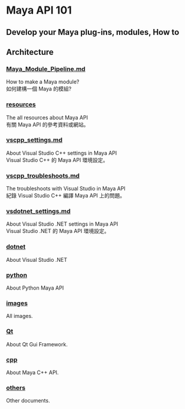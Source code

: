 # Maya API 101

## Develop your Maya plug-ins, modules, How to

## Architecture

### [Maya_Module_Pipeline.md](./Maya_Module_Pipeline.md)

How to make a Maya module?</br>
如何建構一個 Maya 的模組?

### [resources](./resources.md)

The all resources about Maya API</br>
有關 Maya API 的參考資料或網站。

### [vscpp_settings.md](./vscpp_settings.md)

About Visual Studio C++ settings in Maya API</br>
Visual Studio C++ 的 Maya API 環境設定。

### [vscpp_troubleshoots.md](./vscpp_troubleshoots.md)

The troubleshoots with Visual Studio in Maya API</br>
紀錄 Visual Studio C++ 編譯 Maya API 上的問題。

### [vsdotnet_settings.md](./vsdotnet_settings.md)

About Visual Studio .NET settings in Maya API</br>
Visual Studio .NET 的 Maya API 環境設定。

### [dotnet](./dotnet/)

About Visual Studio .NET

### [python](./python/)

About Python Maya API

### [images](./images/)

All images.

### [Qt](./Qt/)

About Qt Gui Framework.

### [cpp](./cpp/)

About Maya C++ API.

### [others](./others/)

Other documents.